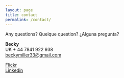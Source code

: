 ```yaml
---
layout: page
title: contact
permalink: /contact/
---
```


Any questions? Quelque question? ¿Alguna pregunta?

__Becky__  
UK  + 44 7841 922 938  
[beckymiller33@gmail.com]("mailto:beckymiller33@gmail.com")

[Flickr]("http://www.flickr.com/photos/30980611@N02/")  
[Linkedin]("http://uk.linkedin.com/pub/becky-miller/87/a05/a44/")
